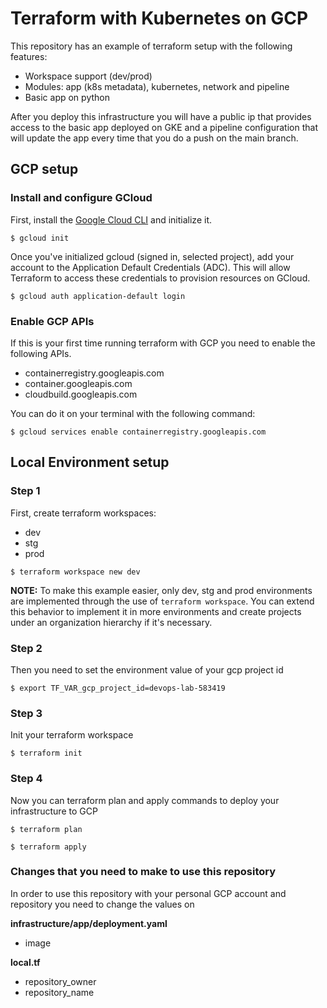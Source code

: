 # Terraform with Kubernetes on GCP

This repository has an example of terraform setup with the following features:

* Workspace support (dev/prod)
* Modules: app (k8s metadata), kubernetes, network and pipeline 
* Basic app on python

After you deploy this infrastructure you will have a public ip that provides access to the basic app deployed on GKE and a pipeline configuration that will update the app every time that you do a push on the main branch.

## GCP setup

### Install and configure GCloud

First, install the [Google Cloud CLI](https://cloud.google.com/sdk/docs/quickstarts)  and initialize it.

```shell
$ gcloud init
```

Once you've initialized gcloud (signed in, selected project), add your account  to the Application Default Credentials (ADC). This will allow Terraform to access these credentials to provision resources on GCloud.

```shell
$ gcloud auth application-default login
```

### Enable GCP APIs

If this is your first time running terraform with GCP you need to enable the following APIs.

* containerregistry.googleapis.com
* container.googleapis.com
* cloudbuild.googleapis.com

You can do it on your terminal with the following command:

```shell
$ gcloud services enable containerregistry.googleapis.com
```


## Local Environment setup

### Step 1

First, create terraform workspaces:

* dev
* stg
* prod

```shell
$ terraform workspace new dev
```

**NOTE:** To make this example easier, only dev, stg and prod environments are implemented through the use of `terraform workspace`. You can extend this behavior to implement it in more environments and create projects under an organization hierarchy if it's necessary.

### Step 2

Then you need to set the environment value of your gcp project id

```shell
$ export TF_VAR_gcp_project_id=devops-lab-583419
```

### Step 3

Init your terraform workspace

```shell
$ terraform init
```

### Step 4

Now you can terraform plan and apply commands to deploy your infrastructure to GCP

```shell
$ terraform plan
```

```shell
$ terraform apply
```


### Changes that you need to make to use this repository

In order to use this repository with your personal GCP account and repository you need to change the values on

**infrastructure/app/deployment.yaml**

* image

**local.tf**

* repository_owner
* repository_name

